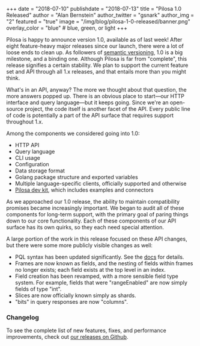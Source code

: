 +++
date = "2018-07-10"
publishdate = "2018-07-13"
title = "Pilosa 1.0 Released"
author = "Alan Bernstein"
author_twitter = "gsnark"
author_img = "2"
featured = "true"
image = "/img/blog/pilosa-1-0-released/banner.png"
overlay_color = "blue" # blue, green, or light
+++

Pilosa is happy to announce version 1.0, available as of last week! After eight feature-heavy major releases since our launch, there were a lot of loose ends to clean up. As followers of [semantic versioning](https://semver.org/), 1.0 is a big milestone, and a binding one. Although Pilosa is far from "complete", this release signifies a certain stability. We plan to support the current feature set and API through all 1.x releases, and that entails more than you might think.

<!--more-->

What's in an API, anyway? The more we thought about that question, the more answers popped up. There is an obvious place to start—our HTTP interface and query language—but it keeps going. Since we're an open-source project, the code itself is another facet of the API. Every public line of code is potentially a part of the API surface that requires support throughout 1.x.

Among the components we considered going into 1.0:

- HTTP API
- Query language
- CLI usage
- Configuration
- Data storage format
- Golang package structure and exported variables
- Multiple language-specific clients, officially supported and otherwise
- [Pilosa dev kit](https://github.com/pilosa/pdk), which includes examples and connectors

As we approached our 1.0 release, the ability to maintain compatibility promises became increasingly important. We began to audit all of these components for long-term support, with the primary goal of paring things down to our core functionality. Each of these components of our API surface has its own quirks, so they each need special attention.

A large portion of the work in this release focused on these API changes, but there were some more publicly visible changes as well:

- PQL syntax has been updated significantly. See the [docs](../docs/query-language/) for details.
- Frames are now known as fields, and the nesting of fields within frames no longer exists; each field exists at the top level in an index.
- Field creation has been revamped, with a more sensible field type system. For example, fields that were "rangeEnabled" are now simply fields of type "int".
- Slices are now officially known simply as shards.
- "bits" in query responses are now "columns".

### Changelog
To see the complete list of new features, fixes, and performance improvements, check out [our releases on Github](https://github.com/pilosa/pilosa/releases).
